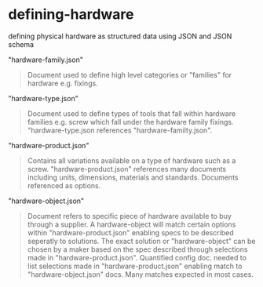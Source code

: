 # defining-hardware
defining physical hardware as structured data using JSON and JSON schema

"hardware-family.json"
>Document used to define high level categories or "families" for hardware e.g. fixings.

"hardware-type.json"
>Document used to define types of tools that fall within hardware families e.g. screw which fall under the hardware family fixings. "hardware-type.json references "hardware-familty.json".

"hardware-product.json"
>Contains all variations available on a type of hardware such as a screw. "hardware-product.json" references many documents including units, dimensions, materials and standards. Documents referenced as options.

"hardware-object.json"
>Document refers to specific piece of hardware available to buy through a supplier. A hardware-object will match certain options within "hardware-product.json" enabling specs to be described seperatly to solutions. The exact solution or "hardware-object" can be chosen by a maker based on the spec described through selections made in "hardware-product.json". Quantified config doc. needed to list selections made in "hardware-product.json" enabling match to "hardware-object.json" docs. Many matches expected in most cases.
